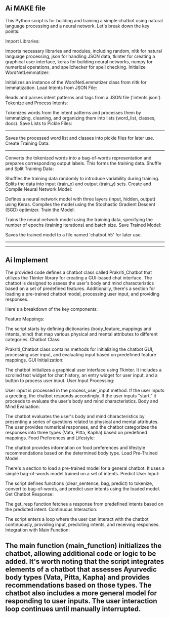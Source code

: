 Ai MAKE file
----------------
This Python script is for building and training a simple chatbot using natural language processing and a neural network. Let's break down the key points:

Import Libraries:

Imports necessary libraries and modules, including random, nltk for natural language processing, json for handling JSON data, tkinter for creating a graphical user interface, keras for building neural networks, numpy for numerical operations, and spellchecker for spell checking.
Initialize WordNetLemmatizer:

Initializes an instance of the WordNetLemmatizer class from nltk for lemmatization.
Load Intents from JSON File:

Reads and parses intent patterns and tags from a JSON file ('intents.json').
Tokenize and Process Intents:

Tokenizes words from the intent patterns and processes them by lemmatizing, cleaning, and organizing them into lists (word_list, classes, docs).
Save Lists to Pickle Files:
****
Saves the processed word list and classes into pickle files for later use.
Create Training Data:
****
Converts the tokenized words into a bag-of-words representation and prepares corresponding output labels. This forms the training data.
Shuffle and Split Training Data:

Shuffles the training data randomly to introduce variability during training. Splits the data into input (train_x) and output (train_y) sets.
Create and Compile Neural Network Model:

Defines a neural network model with three layers (input, hidden, output) using Keras. Compiles the model using the Stochastic Gradient Descent (SGD) optimizer.
Train the Model:

Trains the neural network model using the training data, specifying the number of epochs (training iterations) and batch size.
Save Trained Model:

Saves the trained model to a file named 'chatbot.h5' for later use.

--------------------------
--------------------------
Ai Implement
---------------------------

The provided code defines a chatbot class called Prakriti_Chatbot that utilizes the Tkinter library for creating a GUI-based chat interface. The chatbot is designed to assess the user's body and mind characteristics based on a set of predefined features. Additionally, there's a section for loading a pre-trained chatbot model, processing user input, and providing responses.

Here's a breakdown of the key components:

Feature Mappings:

The script starts by defining dictionaries (body_feature_mappings and intents_mind) that map various physical and mental attributes to different categories.
Chatbot Class:

Prakriti_Chatbot class contains methods for initializing the chatbot GUI, processing user input, and evaluating input based on predefined feature mappings.
GUI Initialization:

The chatbot initializes a graphical user interface using Tkinter. It includes a scrolled text widget for chat history, an entry widget for user input, and a button to process user input.
User Input Processing:

User input is processed in the process_user_input method. If the user inputs a greeting, the chatbot responds accordingly. If the user inputs "start," it proceeds to evaluate the user's body and mind characteristics.
Body and Mind Evaluation:

The chatbot evaluates the user's body and mind characteristics by presenting a series of questions related to physical and mental attributes. The user provides numerical responses, and the chatbot categorizes the responses into three types (Vata, Pitta, Kapha) based on predefined mappings.
Food Preferences and Lifestyle:

The chatbot provides information on food preferences and lifestyle recommendations based on the determined body type.
Load Pre-Trained Model:

There's a section to load a pre-trained model for a general chatbot. It uses a simple bag-of-words model trained on a set of intents.
Predict User Input:

The script defines functions (clear_sentence, bag, predict) to tokenize, convert to bag-of-words, and predict user intents using the loaded model.
Get Chatbot Response:

The get_resp function fetches a response from predefined intents based on the predicted intent.
Continuous Interaction:

The script enters a loop where the user can interact with the chatbot continuously, providing input, predicting intents, and receiving responses.
Integration with Main Function:

The main function (main_function) initializes the chatbot, allowing additional code or logic to be added.
It's worth noting that the script integrates elements of a chatbot that assesses Ayurvedic body types (Vata, Pitta, Kapha) and provides recommendations based on those types. The chatbot also includes a more general model for responding to user inputs. The user interaction loop continues until manually interrupted.
---------------------------------------------------------------------------------------------------------------------------------

